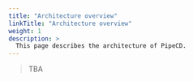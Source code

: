 ```yaml
---
title: "Architecture overview"
linkTitle: "Architecture overview"
weight: 1
description: >
  This page describes the architecture of PipeCD.
---
```


> TBA
